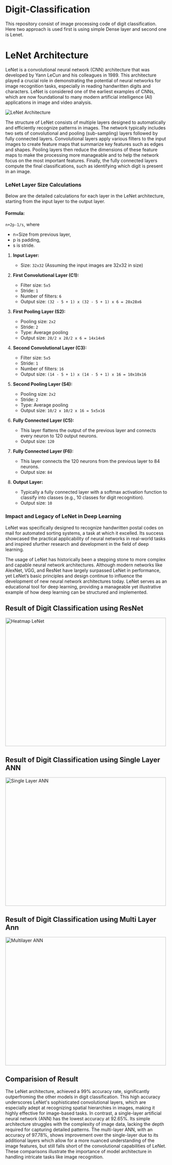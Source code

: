 # Digit-Classification
This repository consist of image processing code of digit classification. Here two approach is used first is using simple Dense layer and second one is Lenet. 

# LeNet Architecture

LeNet is a convolutional neural network (CNN) architecture that was developed by Yann LeCun and his colleagues in 1989. This architecture played a crucial role in demonstrating the potential of neural networks for image recognition tasks, especially in reading handwritten digits and characters. LeNet is considered one of the earliest examples of CNNs, which are now foundational to many modern artificial intelligence (AI) applications in image and video analysis. 

![LeNet Architecture](<lesnet%20archi.webp> "LeNet Architecture")


The structure of LeNet consists of multiple layers designed to automatically and efficiently recognize patterns in images. The network typically includes two sets of convolutional and pooling (sub-sampling) layers followed by fully connected layers. Convolutional layers apply various filters to the input images to create feature maps that summarize key features such as edges and shapes. Pooling layers then reduce the dimensions of these feature maps to make the processing more manageable and to help the network focus on the most important features. Finally, the fully connected layers compute the final classifications, such as identifying which digit is present in an image.

### LeNet Layer Size Calculations
Below are the detailed calculations for each layer in the LeNet architecture, starting from the input layer to the output layer.

#### Formula:
`n+2p-1/s`,
where 
- n=Size from previous layer, 
- p is padding,
- s is stride.

1. **Input Layer:**
   - Size: `32x32` (Assuming the input images are 32x32 in size)

2. **First Convolutional Layer (C1):**
   - Filter size: `5x5`
   - Stride: `1`
   - Number of filters: `6`
   - Output size: `(32 - 5 + 1) x (32 - 5 + 1) x 6 = 28x28x6`

3. **First Pooling Layer (S2):**
   - Pooling size: `2x2`
   - Stride: `2`
   - Type: Average pooling
   - Output size: `28/2 x 28/2 x 6 = 14x14x6`

4. **Second Convolutional Layer (C3):**
   - Filter size: `5x5`
   - Stride: `1`
   - Number of filters: `16`
   - Output size: `(14 - 5 + 1) x (14 - 5 + 1) x 16 = 10x10x16`

5. **Second Pooling Layer (S4):**
   - Pooling size: `2x2`
   - Stride: `2`
   - Type: Average pooling
   - Output size: `10/2 x 10/2 x 16 = 5x5x16`

6. **Fully Connected Layer (C5):**
   - This layer flattens the output of the previous layer and connects every neuron to 120 output neurons.
   - Output size: `120`

7. **Fully Connected Layer (F6):**
   - This layer connects the 120 neurons from the previous layer to 84 neurons.
   - Output size: `84`

8. **Output Layer:**
   - Typically a fully connected layer with a softmax activation function to classify into classes (e.g., 10 classes for digit recognition).
   - Output size: `10`


### Impact and Legacy of LeNet in Deep Learning 

LeNet was specifically designed to recognize handwritten postal codes on mail for automated sorting systems, a task at which it excelled. Its success showcased the practical applicability of neural networks in real-world tasks and inspired sfurther research and development in the field of deep learning.

The usage of LeNet has historically been a stepping stone to more complex and capable neural network architectures. Although modern networks like AlexNet, VGG, and ResNet have largely surpassed LeNet in performance, yet LeNet’s basic principles and design continue to influence the development of new neural network architectures today. LeNet serves as an educational tool for deep learning, providing a manageable yet illustrative example of how deep learning can be structured and implemented.

## Result of Digit Classification using ResNet

<img src="heatmap%20lesnet.png" alt="Heatmap LeNet" width="500" height="400">


## Result of Digit Classification using Single Layer ANN

<img src="single layer.png" alt="Single Layer ANN" width="500" height="400">


## Result of Digit Classification using Multi Layer Ann

<img src="multilayer.png" alt="Multilayer ANN" width="500" height="400">

## Comparision of Result

The LeNet architecture, achieved a 99% accuracy rate, significantly outperfroming the other models in digit classification. This high accuracy underscores LeNet's sophisticated convolutional layers, which are especially adept at recognizing spatial hierarchies in images, making it highly effective for image-based tasks. In contrast, a single-layer artificial neural network (ANN) has the lowest accuracy at 92.65%. Its simple architecture struggles with the complexity of image data, lacking the depth required for capturing detailed patterns. The multi-layer ANN, with an accuracy of 97.78%, shows improvement over the single-layer due to its additional layers which allow for a more nuanced understanding of the image features, but still falls short of the convolutional capabilities of LeNet. These comparisons illustrate the importance of model architecture in handling intricate tasks like image recognition.
